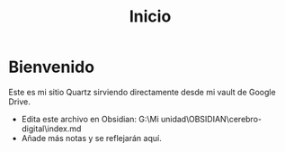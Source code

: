 ﻿---
title: Inicio
slug: /
draft: false
---

# Bienvenido

Este es mi sitio Quartz sirviendo directamente desde mi vault de Google Drive.

- Edita este archivo en Obsidian: G:\Mi unidad\OBSIDIAN\cerebro-digital\index.md
- Añade más notas y se reflejarán aquí.
